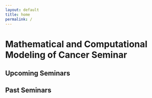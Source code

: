 ```yaml
---
layout: default
title: home
permalink: /
---
```


# Mathematical and Computational Modeling of Cancer Seminar

## Upcoming Seminars

## Past Seminars

